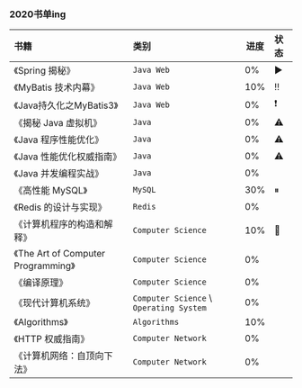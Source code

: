 ### 2020书单ing

| 书籍                                | 类别                                    | 进度 | 状态 |
| :---------------------------------- | :-------------------------------------- | ---- | :--- |
| 《Spring 揭秘》                     | `Java Web`                              | 0%   | ▶️    |
| 《MyBatis 技术内幕》                | `Java Web`                              | 10%  | ‼️    |
| 《Java持久化之MyBatis3》            | `Java Web`                              | 0%   | ❗️    |
| 《揭秘 Java 虚拟机》                | `Java`                                  | 0%   | ⚠️    |
| 《Java 程序性能优化》               | `Java`                                  | 0%   | ⚠️    |
| 《Java 性能优化权威指南》           | `Java`                                  | 0%   | ⚠️    |
| 《Java 并发编程实战》               | `Java`                                  | 0%   |      |
| 《高性能 MySQL》                    | `MySQL`                                 | 30%  | ⏸    |
| 《Redis 的设计与实现》              | `Redis`                                 | 0%   |      |
| 《计算机程序的构造和解释》          | `Computer Science`                      | 10%  | 🔆    |
| 《The Art of Computer Programming》 | `Computer Science`                      | 0%   |      |
| 《编译原理》                        | `Computer Science`                      | 0%   |      |
| 《现代计算机系统》                  | `Computer Science` \ `Operating System` | 0%   |      |
| 《Algorithms》                      | `Algorithms`                            | 10%  |      |
| 《HTTP 权威指南》                   | `Computer Network`                      | 0%   |      |
| 《计算机网络：自顶向下法》          | `Computer Network`                      | 0%   |      |